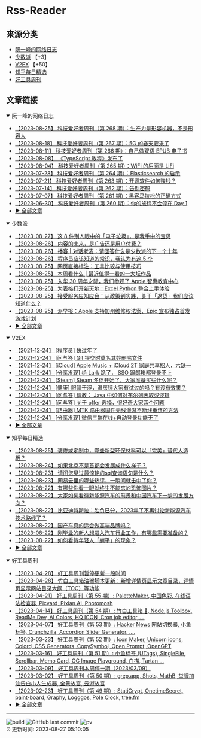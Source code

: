 # Rss-Reader

## 来源分类

* [阮一峰的网络日志](#阮一峰的网络日志)
* [少数派](#少数派) 【+3】
* [V2EX](#V2EX) 【+50】
* [知乎每日精选](#知乎每日精选)
* [好工具周刊](#好工具周刊)

## 文章链接

<details open>
    <summary id="阮一峰的网络日志">
     阮一峰的网络日志
    </summary>


* [【2023-08-25】 科技爱好者周刊（第 268 期）：生产力是形容机器，不是形容人](http://www.ruanyifeng.com/blog/2023/08/weekly-issue-268.html)
* [【2023-08-18】 科技爱好者周刊（第 267 期）：5G 的春天要来了](http://www.ruanyifeng.com/blog/2023/08/weekly-issue-267.html)
* [【2023-08-11】 科技爱好者周刊（第 266 期）：自己做双语 EPUB 电子书](http://www.ruanyifeng.com/blog/2023/08/weekly-issue-266.html)
* [【2023-08-08】 《TypeScript 教程》发布了](http://www.ruanyifeng.com/blog/2023/08/typescript-tutorial.html)
* [【2023-08-04】 科技爱好者周刊（第 265 期）：WiFi 的后面是 LiFi](http://www.ruanyifeng.com/blog/2023/08/weekly-issue-265.html)
* [【2023-07-28】 科技爱好者周刊（第 264 期）：Elasticsearch 的启示](http://www.ruanyifeng.com/blog/2023/07/weekly-issue-264.html)
* [【2023-07-21】 科技爱好者周刊（第 263 期）：开源软件如何赚钱？](http://www.ruanyifeng.com/blog/2023/07/weekly-issue-263.html)
* [【2023-07-14】 科技爱好者周刊（第 262 期）：告别密码](http://www.ruanyifeng.com/blog/2023/07/weekly-issue-262.html)
* [【2023-07-07】 科技爱好者周刊（第 261 期）：黑客马拉松的正确方式](http://www.ruanyifeng.com/blog/2023/07/weely-issue-261.html)
* [【2023-06-30】 科技爱好者周刊（第 260 期）：你的旅程不会停在 Day 1](http://www.ruanyifeng.com/blog/2023/06/weekly-issue-260.html)
* [:arrow_forward: 全部文章](data/阮一峰的网络日志.md)
</details>

<details open>
    <summary id="少数派">
     少数派
    </summary>


* [【2023-08-27】 这 8 件别人眼中的「电子垃圾」，是我手中的宝贝](https://sspai.com/post/82436)
* [【2023-08-26】 内容的未来，是广告还是用户付费？](https://sspai.com/post/82309)
* [【2023-08-26】 播客 | 对话老麦：请回答什么是少数派的下一个十年](https://sspai.com/post/82453)
* [【2023-08-26】 程序员应该知道的常识，我认为有这 5 个](https://sspai.com/post/82286)
* [【2023-08-25】 网页直接标注：工具比较与使用技巧](https://sspai.com/prime/story/web-annotators-compared)
* [【2023-08-25】 本周看什么 | 最近值得一看的一大坛作品](https://sspai.com/post/82430)
* [【2023-08-25】 入华 30 周年之际，我们参观了 Apple 智惠教育中心](https://sspai.com/post/82407)
* [【2023-08-25】 为表格打开新天地：Excel Python 整合上手体验](https://sspai.com/post/82426)
* [【2023-08-25】 接受服务应知应会：从政策到实践，关于「退货」我们应该知道什么？](https://sspai.com/post/82268)
* [【2023-08-25】 派早报：Apple 支持加州维修权法案、Epic 宣布独占首发游戏计划](https://sspai.com/post/82416)
* [:arrow_forward: 全部文章](data/少数派.md)
</details>

<details open>
    <summary id="V2EX">
     V2EX
    </summary>


* [【2021-12-24】 [程序员] 快过年了](https://www.v2ex.com/t/824201)
* [【2021-12-24】 [问与答] Git 提交时莫名其妙删除文件](https://www.v2ex.com/t/824200)
* [【2021-12-24】 [iCloud] Apple Music + iCloud 2T 家庭共享招人，六缺一](https://www.v2ex.com/t/824199)
* [【2021-12-24】 [分享发现] 给 Lark 跪了， SSO 跟邮箱都登录不上](https://www.v2ex.com/t/824198)
* [【2021-12-24】 [Steam] Steam 冬促开始了，大家准备买些什么呢？](https://www.v2ex.com/t/824197)
* [【2021-12-24】 [健康] 眼睛干涩，湿房镜大家有试过的吗？有没有效果？](https://www.v2ex.com/t/824196)
* [【2021-12-24】 [问与答] 请教： Java 中如何对布尔列表取或逻辑](https://www.v2ex.com/t/824194)
* [【2021-12-24】 [问与答] 关于 offer 选择，很好奇大家两个问题](https://www.v2ex.com/t/824192)
* [【2021-12-24】 [路由器] MTK 路由器固件无线漫游不断线重连的方法](https://www.v2ex.com/t/824191)
* [【2021-12-24】 [分享发现] 微信三端在线+自动登录功能无了](https://www.v2ex.com/t/824190)
* [:arrow_forward: 全部文章](data/V2EX.md)
</details>

<details open>
    <summary id="知乎每日精选">
     知乎每日精选
    </summary>


* [【2023-08-25】 装修或定制中，哪些新型环保材料可以「完美」替代人造板？](http://www.zhihu.com/question/616597405/answer/3182501647?utm_campaign=rss&utm_medium=rss&utm_source=rss&utm_content=title)
* [【2023-08-24】 如果北京不是首都会发展成什么样子？](http://www.zhihu.com/question/21845841/answer/2905302344?utm_campaign=rss&utm_medium=rss&utm_source=rss&utm_content=title)
* [【2023-08-23】 请问您见过最惊艳的sql查询语句是什么？](http://www.zhihu.com/question/384673958/answer/3073350200?utm_campaign=rss&utm_medium=rss&utm_source=rss&utm_content=title)
* [【2023-08-23】 网易云里的哪些热评，一瞬间就击中了你？](http://www.zhihu.com/question/359026457/answer/2827751833?utm_campaign=rss&utm_medium=rss&utm_source=rss&utm_content=title)
* [【2023-08-22】 有哪些你看一眼就终生不能忘的恐怖图片？](http://www.zhihu.com/question/41697934/answer/3125073700?utm_campaign=rss&utm_medium=rss&utm_source=rss&utm_content=title)
* [【2023-08-22】 大家如何看待新能源汽车的前景和中国汽车下一步的发展方向？](http://www.zhihu.com/question/312691334/answer/3177079512?utm_campaign=rss&utm_medium=rss&utm_source=rss&utm_content=title)
* [【2023-08-22】 比亚迪特斯拉：胜负已分，2023年了不再讨论新能源汽车技术路线了？](http://www.zhihu.com/question/598845159/answer/3177079526?utm_campaign=rss&utm_medium=rss&utm_source=rss&utm_content=title)
* [【2023-08-22】 国产车真的适合做高端品牌吗？](http://www.zhihu.com/question/384519755/answer/3177079534?utm_campaign=rss&utm_medium=rss&utm_source=rss&utm_content=title)
* [【2023-08-22】 刚毕业的新人想进入汽车行业工作，有哪些需要准备的？](http://www.zhihu.com/question/313846030/answer/3175451616?utm_campaign=rss&utm_medium=rss&utm_source=rss&utm_content=title)
* [【2023-08-22】 如何看待年轻人「躺平」的现象？](http://www.zhihu.com/question/459392094/answer/3175451562?utm_campaign=rss&utm_medium=rss&utm_source=rss&utm_content=title)
* [:arrow_forward: 全部文章](data/知乎每日精选.md)
</details>

<details open>
    <summary id="好工具周刊">
     好工具周刊
    </summary>


* [【2023-04-28】 好工具周刊暂停更新一段时间](https://bestxtools.zhubai.love/posts/2263527393547292672)
* [【2023-04-28】 竹白工具箱油猴脚本更新：新增详情页显示文章目录，详情页显示网站目录大纲（TOC）等功能](https://bestxtools.zhubai.love/posts/2263527393547292672)
* [【2023-04-21】 好工具周刊（第 55 期）: PaletteMaker, 中国色彩, 在线语法检查器, Picyard, Pixian.AI, Photomosh](https://bestxtools.zhubai.love/posts/2260993907208835072)
* [【2023-04-14】 好工具周刊（第 54 期）: 竹白工具箱 🧰, Node.js Toolbox, ReadMe.Dev, AI Colors, HQ ICON, Cron job editor, ...](https://bestxtools.zhubai.love/posts/2258541502231805952)
* [【2023-04-07】 好工具周刊（第 53 期）: Hacker News 网站切换器, 小鱼标签, Crunchzilla, Accordion Slider Generator, ....](https://bestxtools.zhubai.love/posts/2255931383602020352)
* [【2023-03-23】 好工具周刊（第 52 期）: Icon Maker, Unicorn icons, Colord, CSS Generators, CopySymbol, Open Prompt, OpenGPT](https://bestxtools.zhubai.love/posts/2250649351762280448)
* [【2023-03-16】 好工具周刊（第 51 期）: 小鱼标签 (UTags), SingleFile, Scrollbar, Memo Card, OG Image Playground, 白描, Tartan ...](https://bestxtools.zhubai.love/posts/2248101999973670912)
* [【2023-03-09】 好工具周刊本周停一期（2023/03/09）](https://bestxtools.zhubai.love/posts/2245516916011892736)
* [【2023-03-02】 好工具周刊（第 50 期）: grep.app, Shots, MathB, 举牌加油告白小人生成器, 全景故宫, 云游故宫](https://bestxtools.zhubai.love/posts/2243018555094687744)
* [【2023-02-23】 好工具周刊（第 49 期）: StatiCrypt, OnetimeSecret, paint-board, Graphy, Logggos, Pole Clock, tree.fm](https://bestxtools.zhubai.love/posts/2240480765706440704)
* [:arrow_forward: 全部文章](data/好工具周刊.md)
</details>


---

![build](https://github.com/LikaiLee/rss-reader/workflows/rss%20reader/badge.svg)
![GitHub last commit](https://img.shields.io/github/last-commit/likailee/rss-reader)
![pv](https://pageview.vercel.app/?github_user=likailee) <br>
:alarm_clock: 更新时间: 2023-08-27 05:10:05